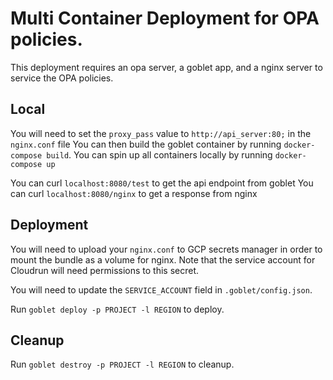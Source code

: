 # Multi Container Deployment for OPA policies.

This deployment requires an opa server, a goblet app, and a nginx server to service the OPA policies. 

## Local

You will need to set the `proxy_pass` value to `http://api_server:80;` in the `nginx.conf` file 
You can then build the goblet container by running `docker-compose build`.
You can spin up all containers locally by running `docker-compose up`

You can curl `localhost:8080/test` to get the api endpoint from goblet
You can curl `localhost:8080/nginx` to get a response from nginx

## Deployment

You will need to upload your `nginx.conf` to GCP secrets manager in order to mount the bundle as a volume for nginx. Note that the service account for Cloudrun will need permissions to this secret. 

You will need to update the `SERVICE_ACCOUNT` field in `.goblet/config.json`. 

Run `goblet deploy -p PROJECT -l REGION` to deploy. 

## Cleanup 

Run `goblet destroy -p PROJECT -l REGION` to cleanup. 
